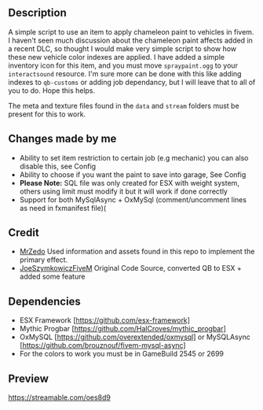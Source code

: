## Description
A simple script to use an item to apply chameleon paint to vehicles in fivem. I haven't seen much discussion about the chameleon paint affects added in a recent DLC, so thought I would make very simple script to show how these new vehicle color indexes are applied. I have added a simple inventory icon for this item, and you must move `spraypaint.ogg` to your `interactsound` resource. I'm sure more can be done with this like adding indexes to `qb-customs` or adding job dependancy, but I will leave that to all of you to do. Hope this helps.

The meta and texture files found in the `data` and `stream` folders must be present for this to work.

## Changes made by me
- Ability to set item restriction to certain job (e.g mechanic) you can also disable this, see Config
- Ability to choose if you want the paint to save into garage, See Config
- **Please Note:** SQL file was only created for ESX with weight system, others using limit must modify it but it will work if done correctly
- Support for both MySqlAsync + OxMySql (comment/uncomment lines as need in fxmanifest file)(

## Credit
- [MrZedo](https://github.com/MrZedo/Cameleon-Color) Used information and assets found in this repo to implement the primary effect.
- [JoeSzymkowiczFiveM](https://github.com/JoeSzymkowiczFiveM/qb-chameleonpaint) Original Code Source, converted QB to ESX + added some feature

## Dependencies
- ESX Framework [https://github.com/esx-framework]
- Mythic Progbar [https://github.com/HalCroves/mythic_progbar]
- OxMySQL [https://github.com/overextended/oxmysql] or MySQLAsync [https://github.com/brouznouf/fivem-mysql-async]
- For the colors to work you must be in GameBuild 2545 or 2699

## Preview
https://streamable.com/oes8d9
